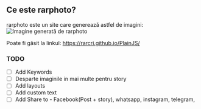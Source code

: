 ## Ce este rarphoto? ##
rarphoto este un site care generează astfel de imagini:
![Imagine generată de rarphoto](https://github.com/rarcri/PlainJS/blob/master/sample.png?raw=true)

Poate fi găsit la linkul: https://rarcri.github.io/PlainJS/




### TODO ###
- [ ] Add Keywords
- [ ] Desparte imaginile in mai multe pentru story
- [ ] Add layouts
- [ ] Add custom text
- [ ] Add Share to - Facebook(Post + story), whatsapp, instagram, telegram,
